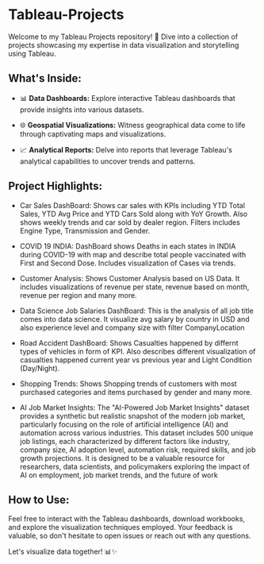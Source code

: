 # Tableau-Projects

Welcome to my Tableau Projects repository! 🚀 Dive into a collection of projects showcasing my expertise in data visualization and storytelling using Tableau.

## What's Inside:

- 📊 **Data Dashboards:** Explore interactive Tableau dashboards that provide insights into various datasets.

- 🌐 **Geospatial Visualizations:** Witness geographical data come to life through captivating maps and visualizations.

- 📈 **Analytical Reports:** Delve into reports that leverage Tableau's analytical capabilities to uncover trends and patterns.

## Project Highlights:

- Car Sales DashBoard: Shows car sales with KPIs including YTD Total Sales, YTD Avg Price and YTD Cars Sold along with YoY Growth. Also shows weekly trends and car sold by dealer region. Filters includes Engine Type, Transmission and Gender.

- COVID 19 INDIA: DashBoard shows Deaths in each states in INDIA during COVID-19 with map and describe total people vaccinated with First and Second Dose. Includes visualization of Cases via trends.

- Customer Analysis: Shows Customer Analysis based on US Data. It includes visualizations of revenue per state, revenue based on month, revenue per region and many more. 

- Data Science Job Salaries DashBoard: This is the analysis of all job title comes into data science. It visualize avg salary by country in USD and also experience level and company size with filter CompanyLocation

- Road Accident DashBoard: Shows Casualties happened by differnt types of vehicles in form of KPI. Also describes different visualization of casualties happened current year vs previous year and Light Condition (Day/Night).

- Shopping Trends: Shows Shopping trends of customers with most purchased categories and items purchased by gender and many more.

- AI Job Market Insights: The "AI-Powered Job Market Insights" dataset provides a synthetic but realistic snapshot of the modern job market, particularly focusing on the role of artificial intelligence (AI) and automation across various industries. This dataset includes 500 unique job listings, each characterized by different factors like industry, company size, AI adoption level, automation risk, required skills, and job growth projections. It is designed to be a valuable resource for researchers, data scientists, and policymakers exploring the impact of AI on employment, job market trends, and the future of work

## How to Use:

Feel free to interact with the Tableau dashboards, download workbooks, and explore the visualization techniques employed. Your feedback is valuable, so don't hesitate to open issues or reach out with any questions.

Let's visualize data together! 📊✨
